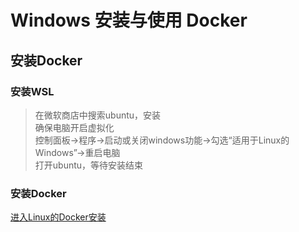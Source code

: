 
# Windows 安装与使用 Docker
## 安装Docker
### 安装WSL
> 在微软商店中搜索ubuntu，安装  
> 确保电脑开启虚拟化  
> 控制面板->程序->启动或关闭windows功能->勾选“适用于Linux的Windows”->重启电脑  
> 打开ubuntu，等待安装结束
### 安装Docker
[进入Linux的Docker安装](docker_linux.md)

